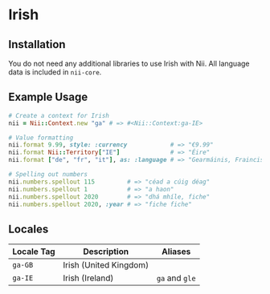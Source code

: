 <!-- This file has been generated. Source: languages/_template.md.erb -->

# Irish

## Installation

You do not need any additional libraries to use Irish with Nii.
All language data is included in `nii-core`.

## Example Usage

``` ruby
# Create a context for Irish
nii = Nii::Context.new "ga" # => #<Nii::Context:ga-IE>

# Value formatting
nii.format 9.99, style: :currency            # => "€9.99"
nii.format Nii::Territory["IE"]              # => "Éire"
nii.format ["de", "fr", "it"], as: :language # => "Gearmáinis, Fraincis agus Iodáilis"

# Spelling out numbers
nii.numbers.spellout 115         # => "céad a cúig déag"
nii.numbers.spellout 1           # => "a haon"
nii.numbers.spellout 2020        # => "dhá mhíle, fiche"
nii.numbers.spellout 2020, :year # => "fiche fiche"
```


## Locales

<table>
  <thead>
    <tr>
      <th>Locale Tag</th>
      <th>Description</th>
      <th>Aliases</th>
    </tr>
  </thead>
  <tbody>
    <tr>
      <td><code>ga-GB</code></td>
      <td>Irish (United Kingdom)</td>
      <td></td>
    </tr>
    <tr>
      <td><code>ga-IE</code></td>
      <td>Irish (Ireland)</td>
      <td><code>ga</code> and <code>gle</code></td>
    </tr>
  </tbody>
</table>

